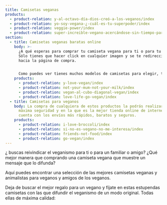 ```yaml
---
title: Camisetas veganas
products:
  - product-relation: y-al-octavo-día-dios-creó-a-los-veganos/index
  - product-relation: yo-soy-vegana-¿-cuál-es-tu-superpoder/index
  - product-relation: veggie-power/index
  - product-relation: super-increible-vegano-acercándose-sin-tiempo-para-autografos/index
section:
  - title: Camisetas veganas baratas online
    body: >-
      ¿A qué esperas para comprar tu camiseta vegana para ti o para tu amigo?
      Sólo tienes que hacer click en cualquier imagen y se te redireccionará
      hacia la página de compra.


      Como puedes ver tienes muchos modelos de camisetas para elegir, tanto para hombre como para mujer, así como infinidad de colores y tallas.
    products:
      - product-relation: y-love-vegan/index
      - product-relation: not-your-mum-not-your-milk/index
      - product-relation: vegan-al-cubo-diagonal-vegan/index
      - product-relation: love-life-go-vegan/index
  - title: Camisetas para veganos
    body: La compra de cualquiera de estos productos la podrás realizar con la
      máxima seguridad y en la que es la mejor tienda online de internet, que
      cuenta con los envíos más rápidos, baratos y seguros.
    products:
      - product-relation: i-love-broccoli/index
      - product-relation: si-no-es-vegano-no-me-interesa/index
      - product-relation: friends-not-food/index
      - product-relation: go-vegan/index
---
```

¿ buscas reivindicar el veganismo para ti o para un familiar o amigo? ¿Qué mejor manera que comprando una camiseta vegana que muestre un mensaje que lo difunda?

Aquí puedes encontrar una selección de las mejores camisetas veganas y animalistas para veganos y amigos de los veganos.

Deja de buscar el mejor regalo para un vegano y fíjate en estas estupendas camisetas con las que difundir el veganismo de un modo original. Todas ellas de máxima calidad:
